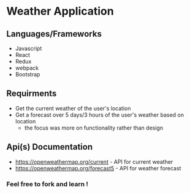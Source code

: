 # Weather Application


## Languages/Frameworks 
  * Javascript
  * React
  * Redux 
  * webpack
  * Bootstrap

## Requirments
  * Get the current weather of the user's location
  * Get a forecast over 5 days/3 hours of the user's weather based on location
      * the focus was more on functionality rather than design

## Api(s) Documentation 
  * https://openweathermap.org/current - API for current weather
  * https://openweathermap.org/forecast5 - API for weather forecast 
  
  
  ### Feel free to fork and learn ! 
